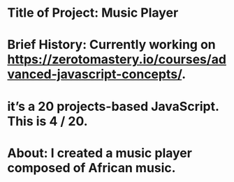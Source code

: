 # Title of Project: Music Player
# Brief History: Currently working on https://zerotomastery.io/courses/advanced-javascript-concepts/.
# it’s a 20 projects-based JavaScript. This is 4 / 20.
# About: I created a music player composed of African music.
